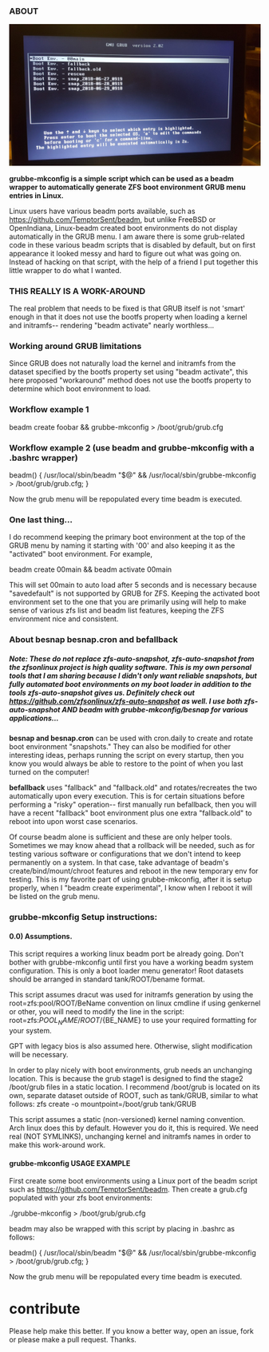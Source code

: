 ### ABOUT
![Grub Menu with Boot Envs](https://github.com/a-schaefers/grubbe-mkconfig/raw/master/pic.jpg)

**grubbe-mkconfig is a simple script which can be used as a beadm wrapper to automatically generate ZFS boot environment GRUB menu entries in Linux.**

Linux users have various beadm ports available, such as https://github.com/TemptorSent/beadm, but unlike FreeBSD or OpenIndiana, Linux-beadm created boot environments do not display automatically in the GRUB menu. I am aware there is some grub-related code in these various beadm scripts that is disabled by default, but on first appearance it looked messy and hard to figure out what was going on. Instead of hacking on that script, with the help of a friend I put together this little wrapper to do what I wanted.

### THIS REALLY IS A WORK-AROUND
The real problem that needs to be fixed is that GRUB itself is not 'smart' enough in that it does not use the bootfs property when loading a kernel and initramfs-- rendering "beadm activate" nearly worthless...

### Working around GRUB limitations
Since GRUB does not naturally load the kernel and initramfs from the dataset specified by the bootfs property set using "beadm activate", this here proposed "workaround" method does not use the bootfs property to determine which boot environment to load.

### Workflow example 1
beadm create foobar && grubbe-mkconfig > /boot/grub/grub.cfg

### Workflow example 2 (use beadm and grubbe-mkconfig with a .bashrc wrapper)
beadm() { /usr/local/sbin/beadm "$@" && /usr/local/sbin/grubbe-mkconfig > /boot/grub/grub.cfg; }

Now the grub menu will be repopulated every time beadm is executed.

### One last thing...
I do recommend keeping the primary boot environment at the top of the GRUB menu by naming it starting with '00' and also keeping it as the "activated" boot environment. For example,

beadm create 00main && beadm activate 00main

This will set 00main to auto load after 5 seconds and is necessary because "savedefault" is not supported by GRUB for ZFS. Keeping the activated boot environment set to the one that you are primarily using will help to make sense of various zfs list and beadm list features, keeping the ZFS environment nice and consistent.

### About besnap besnap.cron and befallback
##### Note: These do not replace zfs-auto-snapshot, zfs-auto-snapshot from the zfsonlinux project is high quality software. This is my own personal tools that I am sharing because I didn't only want reliable snapshots, but fully automated boot environments on my boot loader in addition to the tools zfs-auto-snapshot gives us. Definitely check out https://github.com/zfsonlinux/zfs-auto-snapshot as well. I use both zfs-auto-snapshot AND beadm with grubbe-mkconfig/besnap for various applications...

**besnap and besnap.cron** can be used with cron.daily to create and rotate boot environment "snapshots." They can also be modified for other interesting ideas, perhaps running the script on every startup, then you know you would always be able to restore to the point of when you last turned on the computer!

**befallback** uses "fallback" and "fallback.old" and rotates/recreates the two automatically upon every execution. This is for certain situations before performing a "risky" operation-- first manually run befallback, then you will have a recent "fallback" boot environment plus one extra "fallback.old" to reboot into upon worst case scenarios.

Of course beadm alone is sufficient and these are only helper tools. Sometimes we may know ahead that a rollback will be needed, such as for testing various software or configurations that we don't intend to keep permanently on a system. In that case, take advantage of beadm's create/bind/mount/chroot features and reboot in the new temporary env for testing. This is my favorite part of using grubbe-mkconfig, after it is setup properly, when I "beadm create experimental", I know when I reboot it will be listed on the grub menu.

### grubbe-mkconfig Setup instructions:

#### 0.0) Assumptions.
This script requires a working linux beadm port be already going. Don't bother with grubbe-mkconfig until first you have a working beadm system configuration. This is only a boot loader menu generator! Root datasets should be arranged in standard tank/ROOT/bename format.

This script assumes dracut was used for initramfs generation
by using the root=zfs:pool/ROOT/BeName convention on linux cmdline
if using genkernel or other, you will need to modify the line in the script:
root=zfs:${POOL_NAME}/ROOT/${BE_NAME}
to use your required formatting for your system.

GPT with legacy bios is also assumed here. Otherwise, slight modification will be necessary.

In order to play nicely with boot environments, grub needs an unchanging location. This is because the grub stage1 is designed to find the stage2 /boot/grub files in a static location. I recommend /boot/grub is located on its own, separate dataset outside of ROOT, such as tank/GRUB, similar to what follows: zfs create -o mountpoint=/boot/grub tank/GRUB

This script assumes a static (non-versioned) kernel naming convention. Arch linux does this by default. However you do it, this is required. We need real (NOT SYMLINKS), unchanging kernel and initramfs names in order to make this work-around work.

#### grubbe-mkconfig USAGE EXAMPLE

First create some boot environments using a Linux port of the beadm script such as https://github.com/TemptorSent/beadm. Then create a grub.cfg populated with your zfs boot environments:

./grubbe-mkconfig > /boot/grub/grub.cfg

beadm may also be wrapped with this script by placing in .bashrc as follows:

beadm() { /usr/local/sbin/beadm "$@" && /usr/local/sbin/grubbe-mkconfig > /boot/grub/grub.cfg; }

Now the grub menu will be repopulated every time beadm is executed.

# contribute
Please help make this better. If you know a better way, open an issue, fork or please make a pull request. Thanks.
 
